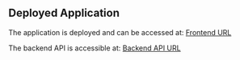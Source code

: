 ## Deployed Application

The application is deployed and can be accessed at:
[Frontend URL](http://your-frontend-domain.com)

The backend API is accessible at:
[Backend API URL](http://your-backend-domain.com/api)
